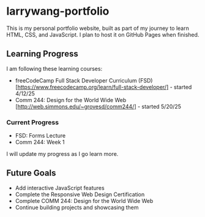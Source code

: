 # larrywang-portfolio

This is my personal portfolio website, built as part of my journey to learn HTML, CSS, and JavaScript. I plan to host it on GitHub Pages when finished.

## Learning Progress

I am following these learning courses:

- freeCodeCamp Full Stack Developer Curriculum (FSD) [https://www.freecodecamp.org/learn/full-stack-developer/] - started 4/12/25
- Comm 244: Design for the World Wide Web [http://web.simmons.edu/~grovesd/comm244/] - started 5/20/25

### Current Progress

- FSD: Forms Lecture
- Comm 244: Week 1

I will update my progress as I go learn more.

## Future Goals

- Add interactive JavaScript features
- Complete the Responsive Web Design Certification
- Complete COMM 244: Design for the World Wide Web
- Continue building projects and showcasing them
